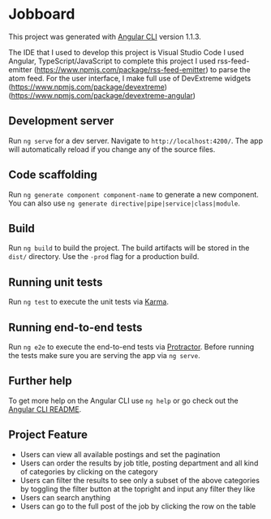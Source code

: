 # Jobboard

This project was generated with [Angular CLI](https://github.com/angular/angular-cli) version 1.1.3. 

The IDE that I used to develop this project is Visual Studio Code
I used Angular, TypeScript/JavaScript to complete this project
I used rss-feed-emitter (https://www.npmjs.com/package/rss-feed-emitter) to parse the atom feed.
For the user interface, I make full use of DevExtreme widgets (https://www.npmjs.com/package/devextreme) (https://www.npmjs.com/package/devextreme-angular)

## Development server

Run `ng serve` for a dev server. Navigate to `http://localhost:4200/`. The app will automatically reload if you change any of the source files.

## Code scaffolding

Run `ng generate component component-name` to generate a new component. You can also use `ng generate directive|pipe|service|class|module`.

## Build

Run `ng build` to build the project. The build artifacts will be stored in the `dist/` directory. Use the `-prod` flag for a production build.

## Running unit tests

Run `ng test` to execute the unit tests via [Karma](https://karma-runner.github.io).

## Running end-to-end tests

Run `ng e2e` to execute the end-to-end tests via [Protractor](http://www.protractortest.org/).
Before running the tests make sure you are serving the app via `ng serve`.

## Further help

To get more help on the Angular CLI use `ng help` or go check out the [Angular CLI README](https://github.com/angular/angular-cli/blob/master/README.md).


## Project Feature
- Users can view all available postings and set the pagination
- Users can order the results by job title, posting department and all kind of categories by clicking on the category
- Users can filter the results to see only a subset of the above categories by toggling the filter button at the topright and input any filter they like
- Users can search anything 
- Users can go to the full post of the job by clicking the row on the table